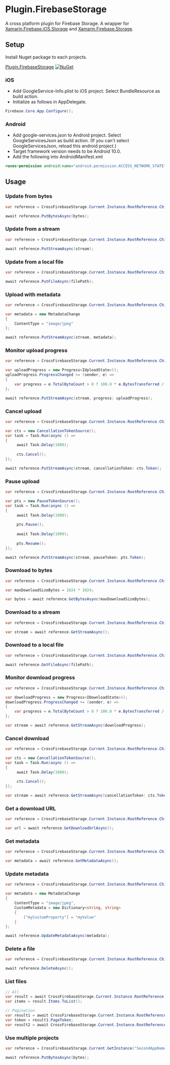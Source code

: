# Plugin.FirebaseStorage

A cross platform plugin for Firebase Storage. 
A wrapper for [Xamarin.Firebase.iOS.Storage](https://www.nuget.org/packages/Xamarin.Firebase.iOS.Storage/) 
and [Xamarin.Firebase.Storage](https://www.nuget.org/packages/Xamarin.Firebase.Storage/).

## Setup
Install Nuget package to each projects.

[Plugin.FirebaseStorage](https://www.nuget.org/packages/Plugin.FirebaseStorage/) [![NuGet](https://img.shields.io/nuget/vpre/Plugin.FirebaseStorage.svg?label=NuGet)](https://www.nuget.org/packages/Plugin.FirebaseStorage/)

### iOS
* Add GoogleService-Info.plist to iOS project. Select BundleResource as build action.
* Initialize as follows in AppDelegate. 
```C#
Firebase.Core.App.Configure();
```

### Android
* Add google-services.json to Android project. Select GoogleServicesJson as build action. (If you can't select GoogleServicesJson, reload this android project.)
* Target framework version needs to be Android 10.0.
* Add the following into AndroidManifest.xml
```xml
<uses-permission android:name="android.permission.ACCESS_NETWORK_STATE" />
```

## Usage
### Update from bytes
```C#
var reference = CrossFirebaseStorage.Current.Instance.RootReference.Child("image.jpg");

await reference.PutBytesAsync(bytes);
```

### Update from a stream
```C#
var reference = CrossFirebaseStorage.Current.Instance.RootReference.Child("image.jpg");

await reference.PutStreamAsync(stream);
```

### Update from a local file
```C#
var reference = CrossFirebaseStorage.Current.Instance.RootReference.Child("image.jpg");

await reference.PutFileAsync(filePath);
```

### Upload with metadata
```C#
var reference = CrossFirebaseStorage.Current.Instance.RootReference.Child("image.jpg");

var metadata = new MetadataChange
{
    ContentType = "image/jpeg"
};

await reference.PutStreamAsync(stream, metadata);
```

### Monitor upload progress
```C#
var reference = CrossFirebaseStorage.Current.Instance.RootReference.Child("image.jpg");

var uploadProgress = new Progress<IUploadState>();
uploadProgress.ProgressChanged += (sender, e) =>
{
    var progress = e.TotalByteCount > 0 ? 100.0 * e.BytesTransferred / e.TotalByteCount : 0;
};

await reference.PutStreamAsync(stream, progress: uploadProgress);
```

### Cancel upload
```C#
var reference = CrossFirebaseStorage.Current.Instance.RootReference.Child("image.jpg");

var cts = new CancellationTokenSource();
var task = Task.Run(async () =>
{
     await Task.Delay(1000);
     
     cts.Cancel();
});

await reference.PutStreamAsync(stream, cancellationToken: cts.Token);
```

### Pause upload
```C#
var reference = CrossFirebaseStorage.Current.Instance.RootReference.Child("image.jpg");

var pts = new PauseTokenSource();
var task = Task.Run(async () =>
{
     await Task.Delay(1000);
     
     pts.Pause();
     
     await Task.Delay(1000);
     
     pts.Resume();
});

await reference.PutStreamAsync(stream, pauseToken: pts.Token);
```

### Download to bytes
```C#
var reference = CrossFirebaseStorage.Current.Instance.RootReference.Child("image.jpg");

var maxDownloadSizeBytes = 1024 * 1024;

var bytes = await reference.GetBytesAsync(maxDownloadSizeBytes);
```

### Download to a stream
```C#
var reference = CrossFirebaseStorage.Current.Instance.RootReference.Child("image.jpg");

var stream = await reference.GetStreamAsync();
```

### Download to a local file
```C#
var reference = CrossFirebaseStorage.Current.Instance.RootReference.Child("image.jpg");

await reference.GetFileAsync(filePath);
```

### Monitor download progress
```C#
var reference = CrossFirebaseStorage.Current.Instance.RootReference.Child("image.jpg");

var downloadProgress = new Progress<IDownloadState>();
downloadProgress.ProgressChanged += (sender, e) =>
{
    var progress = e.TotalByteCount > 0 ? 100.0 * e.BytesTransferred / e.TotalByteCount : 0;
};

var stream = await reference.GetStreamAsync(downloadProgress);
```

### Cancel download
```C#
var reference = CrossFirebaseStorage.Current.Instance.RootReference.Child("image.jpg");

var cts = new CancellationTokenSource();
var task = Task.Run(async () =>
{
     await Task.Delay(1000);
     
     cts.Cancel();
});

var stream = await reference.GetStreamAsync(cancellationToken: cts.Token);
```

### Get a download URL
```C#
var reference = CrossFirebaseStorage.Current.Instance.RootReference.Child("image.jpg");

var url = await reference.GetDownloadUrlAsync();
```

### Get metadata
```C#
var reference = CrossFirebaseStorage.Current.Instance.RootReference.Child("image.jpg");

var metadata = await reference.GetMetadataAsync();
```

### Update metadata
```C#
var reference = CrossFirebaseStorage.Current.Instance.RootReference.Child("image.jpg");

var metadata = new MetadataChange
{
    ContentType = "image/jpeg",
    CustomMetadata = new Dictionary<string, string>
    {
        ["myCustomProperty"] = "myValue"
    }
};

await reference.UpdateMetadataAsync(metadata);
```

### Delete a file
```C#
var reference = CrossFirebaseStorage.Current.Instance.RootReference.Child("image.jpg");

await reference.DeleteAsync();
```

### List files
```C#
// All
var result = await CrossFirebaseStorage.Current.Instance.RootReference.ListAllAsync();
var items = result.Items.ToList();

// Pagination
var result1 = await CrossFirebaseStorage.Current.Instance.RootReference.ListAsync(10);
var token = result1.PageToken;
var result2 = await CrossFirebaseStorage.Current.Instance.RootReference.ListAsync(10, token);
```

### Use multiple projects
```C#
var reference = CrossFirebaseStorage.Current.GetInstance("SecondAppName").RootReference.Child("image.jpg");

await reference.PutBytesAsync(bytes);
```
